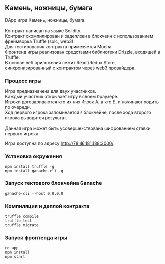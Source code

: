 ## Камень, ножницы, бумага

DApp игра Камень, ножницы, бумага.<br><br>
Контракт написан на языке Solidity.<br>
Контракт скомпилирован и задеплоен в блокчеин с использованием фреймворка Truffle (solc, web3).<br>
Для тестирования контракта применяется Mocha.<br>
Фронтенд игры реализован средствами библиотеки Drizzle, входящей в Truffle.<br>
В основе веб приложения лежит React/Redux Store, синхронизированный с контрактом через web3 провайдера.<br>

### Процесс игры
Игра предназначена для двух участников.<br>
Каждый участник открывает игру в своем браузере.<br>
Игроки договариваются кто их них Игрок А, а кто Б, и начинают ходить по очереди.<br>
Ход первого игрока запоминается в блокчейне, после хода второго игрока выводится результат.<br><br>
Данная игра может быть усовершенствована шифрованием ставки первого игрока.<br>

Игра доступна по адресу http://78.46.181.188:3000/.

### Установка окружения

```
npm install truffle -g
npm install ganache-cli -g
```

### Запуск тектового блокчейна Ganache

```
ganache-cli --host 0.0.0.0
```

### Компиляция и деплой контракта

```
truffle compile
truffle test
truffle migrate
```

### Запуск фронтенда игры

```
cd app
npm install
npm start
```
